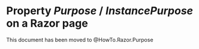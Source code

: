 # Property _Purpose_ / _InstancePurpose_ on a Razor page

This document has been moved to @HowTo.Razor.Purpose